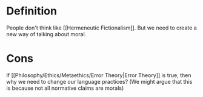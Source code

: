 # Definition

People don't think like [[Hermeneutic Fictionalism]]. But we need to create a new way of talking about moral.

# Cons

If [[Philosophy/Ethics/Metaethics/Error Theory|Error Theory]] is true, then why we need to change our language practices? (We might argue that this is because not all normative claims are morals)